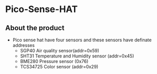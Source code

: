 # Pico-Sense-HAT



## About the product
* Pico sense hat have four sensors and these sensors have definate addresses
  * SGP40 Air quality sensor(addr=0x59)
  * SHT31 Temperature and Humidity sensor (addr=0x45)
  * BME280 Pressure sensor (0x76)
  * TCS34725 Color sensor (addr=0x29)
